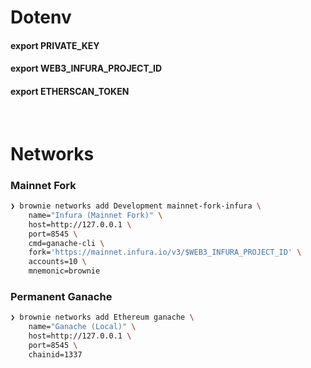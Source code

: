 # Dotenv

#### export PRIVATE_KEY
#### export WEB3_INFURA_PROJECT_ID
#### export ETHERSCAN_TOKEN

&nbsp;

# Networks

### Mainnet Fork

```bash
❯ brownie networks add Development mainnet-fork-infura \
    name="Infura (Mainnet Fork)" \
    host=http://127.0.0.1 \
    port=8545 \
    cmd=ganache-cli \
    fork='https://mainnet.infura.io/v3/$WEB3_INFURA_PROJECT_ID' \
    accounts=10 \
    mnemonic=brownie 
```

### Permanent Ganache

```bash
❯ brownie networks add Ethereum ganache \
    name="Ganache (Local)" \
    host=http://127.0.0.1 \
    port=8545 \
    chainid=1337
```